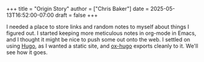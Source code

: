 +++
title = "Origin Story"
author = ["Chris Baker"]
date = 2025-05-13T16:52:00-07:00
draft = false
+++

I needed a place to store links and random notes to myself about things I figured out. I started keeping more meticulous notes in org-mode in Emacs, and I thought it might be nice to push some out onto the web. I settled on using [Hugo](https://gohugo.io/), as I wanted a static site, and [ox-hugo](https://ox-hugo.scripter.co/) exports cleanly to it. We'll see how it goes.
